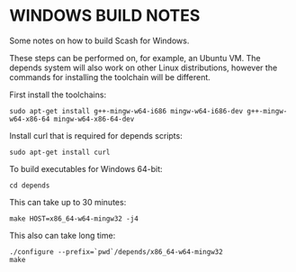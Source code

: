 WINDOWS BUILD NOTES
====================

Some notes on how to build Scash for Windows.

These steps can be performed on, for example, an Ubuntu VM. The depends system
will also work on other Linux distributions, however the commands for
installing the toolchain will be different.

First install the toolchains:

    sudo apt-get install g++-mingw-w64-i686 mingw-w64-i686-dev g++-mingw-w64-x86-64 mingw-w64-x86-64-dev

Install curl that is required for depends scripts:

    sudo apt-get install curl

To build executables for Windows 64-bit:

    cd depends

This can take up to 30 minutes:

    make HOST=x86_64-w64-mingw32 -j4

This also can take long time:

    ./configure --prefix=`pwd`/depends/x86_64-w64-mingw32
    make



